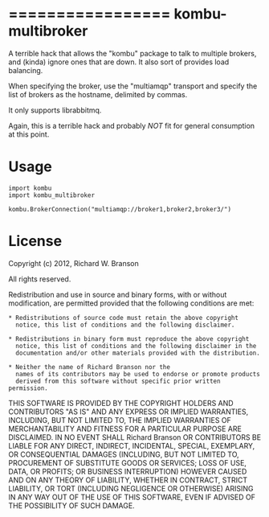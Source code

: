 =================
kombu-multibroker
=================

A terrible hack that allows the "kombu" package to talk to multiple brokers, and (kinda) ignore ones that are down. It also sort of provides load balancing.

When specifying the broker, use the "multiamqp" transport and specify the list of brokers as the hostname, delimited by commas.

It only supports librabbitmq.

Again, this is a terrible hack and probably *NOT* fit for general consumption at this point.

Usage
=====

    import kombu
    import kombu_multibroker

    kombu.BrokerConnection("multiamqp://broker1,broker2,broker3/")

License
=======

Copyright (c) 2012, Richard W. Branson

All rights reserved.

Redistribution and use in source and binary forms, with or without
modification, are permitted provided that the following conditions are met:

    * Redistributions of source code must retain the above copyright
      notice, this list of conditions and the following disclaimer.

    * Redistributions in binary form must reproduce the above copyright
      notice, this list of conditions and the following disclaimer in the
      documentation and/or other materials provided with the distribution.

    * Neither the name of Richard Branson nor the
      names of its contributors may be used to endorse or promote products
      derived from this software without specific prior written permission.

THIS SOFTWARE IS PROVIDED BY THE COPYRIGHT HOLDERS AND CONTRIBUTORS "AS IS"
AND ANY EXPRESS OR IMPLIED WARRANTIES, INCLUDING, BUT NOT LIMITED TO,
THE IMPLIED WARRANTIES OF MERCHANTABILITY AND FITNESS FOR A PARTICULAR
PURPOSE ARE DISCLAIMED. IN NO EVENT SHALL Richard Branson OR CONTRIBUTORS
BE LIABLE FOR ANY DIRECT, INDIRECT, INCIDENTAL, SPECIAL, EXEMPLARY, OR
CONSEQUENTIAL DAMAGES (INCLUDING, BUT NOT LIMITED TO, PROCUREMENT OF
SUBSTITUTE GOODS OR SERVICES; LOSS OF USE, DATA, OR PROFITS; OR BUSINESS
INTERRUPTION) HOWEVER CAUSED AND ON ANY THEORY OF LIABILITY, WHETHER IN
CONTRACT, STRICT LIABILITY, OR TORT (INCLUDING NEGLIGENCE OR OTHERWISE)
ARISING IN ANY WAY OUT OF THE USE OF THIS SOFTWARE, EVEN IF ADVISED OF THE
POSSIBILITY OF SUCH DAMAGE.
